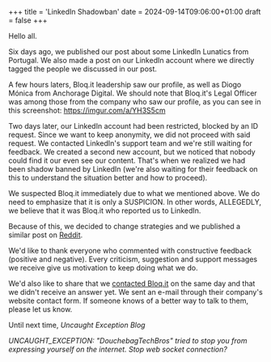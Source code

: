 +++
title = 'LinkedIn Shadowban'
date = 2024-09-14T09:06:00+01:00
draft = false
+++

Hello all.

Six days ago, we published our post about some LinkedIn Lunatics from Portugal. We also made a post on our LinkedIn account where we directly tagged the people we discussed in our post.

A few hours laters, Bloq.it leadership saw our profile, as well as Diogo Mónica from Anchorage Digital. We should note that Bloq.it's Legal Officer was among those from the company who saw our profile, as you can see in this screenshot: https://imgur.com/a/YH3S5cm

Two days later, our LinkedIn account had been restricted, blocked by an ID request. Since we want to keep anonymity, we did not proceed with said request. We contacted LinkedIn's support team and we're still waiting for feedback. We created a second new account, but we noticed that nobody could find it our even see our content. That's when we realized we had been shadow banned by LinkedIn (we're also waiting for their feedback on this to understand the situation better and how to proceed).

We suspected Bloq.it immediately due to what we mentioned above. We do need to emphasize that it is only a SUSPICION. In other words, ALLEGEDLY, we believe that it was Bloq.it who reported us to LinkedIn.

Because of this, we decided to change strategies and we published a similar post on [Reddit](https://www.reddit.com/r/portugal/comments/1fds9co/suspeitamos_que_a_bloqit_bloqueou_o_nosso_blog/).

We'd like to thank everyone who commented with constructive feedback (positive and negative). Every criticism, suggestion and support messages we receive give us motivation to keep doing what we do.

We'd also like to share that we [contacted Bloq.it]((https://imgur.com/a/9zYotP9)) on the same day and that we didn't receive an answer yet. We sent an e-mail through their company's website contact form. If someone knows of a better way to talk to them, please let us know.

Until next time,
_Uncaught Exception Blog_

_UNCAUGHT_EXCEPTION: "DouchebagTechBros" tried to stop you from expressing yourself on the internet. Stop web socket connection?_